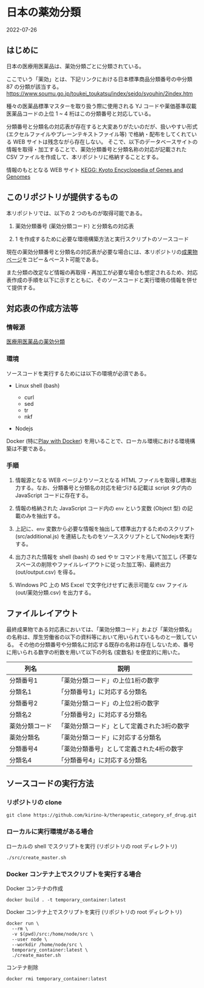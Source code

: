 # 日本の薬効分類

2022-07-26


## はじめに

日本の医療用医薬品は、薬効分類ごとに分類されている。<br>

ここでいう「薬効」とは、下記リンクにおける日本標準商品分類番号の中分類 87 の分類が該当する。<br>
https://www.soumu.go.jp/toukei_toukatsu/index/seido/syouhin/2index.htm

種々の医薬品標準マスターを取り扱う際に使用される YJ コードや薬価基準収載医薬品コードの上位 1 ~ 4 桁はこの分類番号と対応している。

分類番号と分類名の対応表が存在すると大変ありがたいのだが、扱いやすい形式 (エクセルファイルやプレーンテキストファイル等) で格納・配布をしてくれている WEB サイトは残念ながら存在しない。
そこで、以下のデータベースサイトの情報を取得・加工することで、薬効分類番号と分類名称の対応が記載された CSV ファイルを作成して、本リポジトリに格納することとする。

情報のもととなる WEB サイト
[KEGG: Kyoto Encyclopedia of Genes and Genomes](https://www.kegg.jp/kegg/)


## このリポジトリが提供するもの

本リポジトリでは、以下の 2 つのものが取得可能である。

1. 薬効分類番号 (薬効分類コード) と分類名の対応表 

2. 1 を作成するために必要な環境構築方法と実行スクリプトのソースコード

現在の薬効分類番号と分類名の対応表が必要な場合には、本リポジトリの[成果物ページ](https://github.com/kirino-k/therapeutic_category_of_drug/blob/main/src/out/output.csv)をコピー＆ペースト可能である。

また分類の改定など情報の再取得・再加工が必要な場合も想定されるため、対応表作成の手順を以下に示すとともに、そのソースコードと実行環境の情報を併せて提供する。


## 対応表の作成方法等

### 情報源

[医療用医薬品の薬効分類](https://www.kegg.jp/brite/jp08301)

### 環境

ソースコードを実行するためには以下の環境が必須である。

- Linux shell (bash)
    - curl 
    - sed 
    - tr
    - nkf

- Nodejs

Docker (特に[Play with Docker](https://labs.play-with-docker.com/)) を用いることで、ローカル環境における環境構築は不要である。

### 手順

1. 情報源となる WEB ページよりソースとなる HTML ファイルを取得し標準出力する。なお、分類番号と分類名の対応を紐づける記載は script タグ内の JavaScript コードに存在する。

1. 情報の格納された JavaScript コード内の `env` という変数 (Object 型) の記載のみを抽出する。

1. 上記に、`env` 変数から必要な情報を抽出して標準出力するためのスクリプト (src/additional.js) を連結したものをソーススクリプトとしてNodejsを実行する。

1. 出力された情報を shell (bash) の sed や tr コマンドを用いて加工し (不要なスペースの削除やファイルレイアウトに従った加工等)、最終出力 (out/output.csv) を得る。

1. Windows PC 上の MS Excel で文字化けせずに表示可能な csv ファイル (out/薬効分類.csv) を出力する。


## ファイルレイアウト

最終成果物である対応表においては、「薬効分類コード」および「薬効分類名」の名称は、厚生労働省の以下の資料等において用いられているものと一致している。
その他の分類番号や分類名に対応する既存の名称は存在しないため、番号に用いられる数字の桁数を用いて以下の列名 (変数名) を便宜的に用いた。


| 列名          | 説明                                         |
|---------------|----------------------------------------------|
|分類番号1      | 「薬効分類コード」の上位1桁の数字            |
|分類名1        | 「分類番号1」に対応する分類名                |
|分類番号2      | 「薬効分類コード」の上位2桁の数字            |
|分類名2        | 「分類番号2」に対応する分類名                |
|薬効分類コード | 「薬効分類コード」として定義された3桁の数字  |
|薬効分類名     | 「薬効分類コード」に対応する分類名           |
|分類番号4      | 「薬効分類番号」として定義された4桁の数字    |
|分類名4        | 「分類番号4」に対応する分類名                |


## ソースコードの実行方法


### リポジトリの clone

```
git clone https://github.com/kirino-k/therapeutic_category_of_drug.git
```

### ローカルに実行環境がある場合

ローカルの shell でスクリプトを実行 (リポジトリの root ディレクトリ)

```
./src/create_master.sh
```

### Docker コンテナ上でスクリプトを実行する場合

Docker コンテナの作成

```
docker build . -t temporary_container:latest
```

Docker コンテナ上でスクリプトを実行 (リポジトリの root ディレクトリ)

```
docker run \
  --rm \
  -v $(pwd)/src:/home/node/src \
  --user node \
  --workdir /home/node/src \
  temporary_container:latest \
  ./create_master.sh    
```

コンテナ削除

```
docker rmi temporary_container:latest
```
